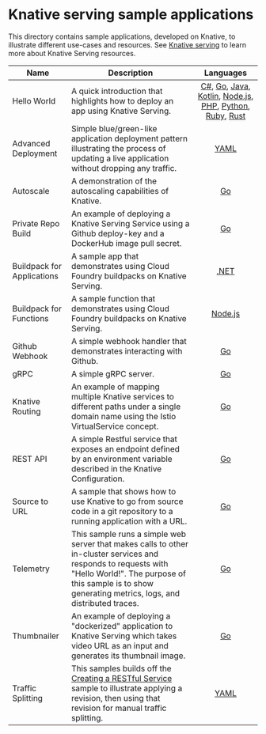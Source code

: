 # Knative serving sample applications

This directory contains sample applications, developed on Knative, to illustrate
different use-cases and resources. See [Knative serving](https://github.com/knative/docs/tree/master/serving)
to learn more about Knative Serving resources.

| Name | Description | Languages |
| ---- | ----------- |:---------:|
| Hello World | A quick introduction that highlights how to deploy an app using Knative Serving. | [C#](helloworld-csharp/README.md), [Go](helloworld-go/README.md), [Java](helloworld-java/README.md), [Kotlin](helloworld-kotlin/README.md), [Node.js](helloworld-nodejs/README.md), [PHP](helloworld-php/README.md), [Python](helloworld-python/README.md), [Ruby](helloworld-ruby/README.md), [Rust](helloworld-rust/README.md) |
| Advanced Deployment | Simple blue/green-like application deployment pattern illustrating the process of updating a live application without dropping any traffic. | [YAML](blue-green-deployment.md) |
| Autoscale | A demonstration of the autoscaling capabilities of Knative. | [Go](autoscale-go/README.md) |
| Private Repo Build | An example of deploying a Knative Serving Service using a Github deploy-key and a DockerHub image pull secret. | [Go](build-private-repo-go/README.md) |
| Buildpack for Applications | A sample app that demonstrates using Cloud Foundry buildpacks on Knative Serving. | [.NET](buildpack-app-dotnet/README.md) |
| Buildpack for Functions | A sample function that demonstrates using Cloud Foundry buildpacks on Knative Serving. | [Node.js](buildpack-function-nodejs/README.md) |
| Github Webhook | A simple webhook handler that demonstrates interacting with Github. | [Go](gitwebhook-go/README.md) |
| gRPC | A simple gRPC server. | [Go](grpc-ping-go/README.md) |
| Knative Routing | An example of mapping multiple Knative services to different paths under a single domain name using the Istio VirtualService concept. | [Go](knative-routing-go/README.md) |
| REST API | A simple Restful service that exposes an endpoint defined by an environment variable described in the Knative Configuration. | [Go](rest-api-go/README.md) |
| Source to URL | A sample that shows how to use Knative to go from source code in a git repository to a running application with a URL. | [Go](source-to-url-go/README.md) |
| Telemetry | This sample runs a simple web server that makes calls to other in-cluster services and responds to requests with "Hello World!". The purpose of this sample is to show generating metrics, logs, and distributed traces. | [Go](telemetry-go/README.md) |
| Thumbnailer | An example of deploying a "dockerized" application to Knative Serving which takes video URL as an input and generates its thumbnail image. | [Go](thumbnailer-go/README.md) |
| Traffic Splitting | This samples builds off the [Creating a RESTful Service](../rest-api-go) sample to illustrate applying a revision, then using that revision for manual traffic splitting. | [YAML](traffic-splitting/README.md) |
